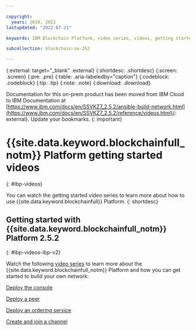 ```yaml
---

copyright:
  years: 2018, 2022
lastupdated: "2022-07-21"

keywords: IBM Blockchain Platform, video series, videos, getting started videos, demo videos

subcollection: blockchain-sw-252

---
```


{:external: target="_blank" .external}
{:shortdesc: .shortdesc}
{:screen: .screen}
{:pre: .pre}
{:table: .aria-labeledby="caption"}
{:codeblock: .codeblock}
{:tip: .tip}
{:note: .note}
{:download: .download}


Documentation for this on-prem product has been moved from IBM Cloud to IBM Documentation at [https://www.ibm.com/docs/en/SSVKZ7_2.5.2/ansible-build-network.html](https://www.ibm.com/docs/en/SSVKZ7_2.5.2/reference/videos.html){: external}. Update your bookmarks.
{: important}

# {{site.data.keyword.blockchainfull_notm}} Platform getting started videos
{: #ibp-videos}

You can watch the getting started video series to learn more about how to use {{site.data.keyword.blockchainfull}} Platform.
{: shortdesc}


## Getting started with {{site.data.keyword.blockchainfull_notm}} Platform 2.5.2
{: #ibp-videos-ibp-v2}

Watch the following [video series](https://developer.ibm.com/series/ibm-blockchain-platform-console-video-series/) to learn more about the {{site.data.keyword.blockchainfull_notm}} Platform and how you can get started to build your own network: 

[Deploy the console](https://developer.ibm.com/videos/ibm-blockchain-platform-tutorial-overview-and-kubernetes-cluster-deployment/)

[Deploy a peer](https://developer.ibm.com/videos/deploy-a-peer-on-the-ibm-blockchain-platform/)

[Deploy an ordering service](https://developer.ibm.com/videos/deploy-an-ordering-service-on-the-ibm-blockchain-platform/)

[Create and join a channel](https://developer.ibm.com/videos/create-and-join-a-channel-on-the-ibm-blockchain-platform/)
